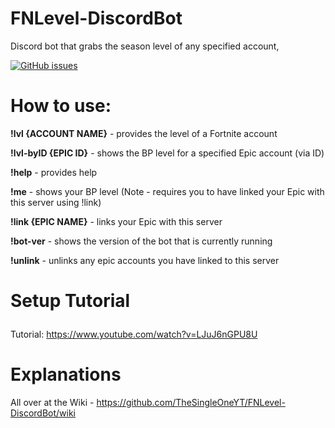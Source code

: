 # FNLevel-DiscordBot
Discord bot that grabs the season level of any specified account,

[![GitHub issues](https://img.shields.io/github/issues/TheSingleOneYT/FNLevel-DiscordBot?logo=GitHub&style=flat-square)](https://github.com/TheSingleOneYT/FNLevel-DiscordBot)

# How to use:
**!lvl {ACCOUNT NAME}** - provides the level of a Fortnite account

**!lvl-byID {EPIC ID}** - shows the BP level for a specified Epic account (via ID)

**!help** - provides help

**!me** - shows your BP level (Note - requires you to have linked your Epic with this server using !link)

**!link {EPIC NAME}** - links your Epic with this server

**!bot-ver** - shows the version of the bot that is currently running

**!unlink** - unlinks any epic accounts you have linked to this server

# Setup Tutorial</p>
Tutorial: https://www.youtube.com/watch?v=LJuJ6nGPU8U

# Explanations
All over at the Wiki - https://github.com/TheSingleOneYT/FNLevel-DiscordBot/wiki
